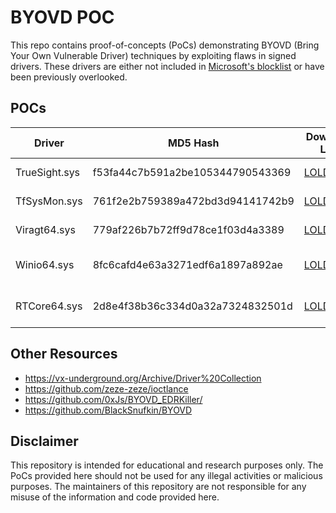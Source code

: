 # BYOVD POC

This repo contains proof-of-concepts (PoCs) demonstrating BYOVD (Bring Your Own Vulnerable Driver) techniques by exploiting flaws in signed drivers. These drivers are either not included in [Microsoft's blocklist](https://learn.microsoft.com/en-us/windows/security/application-security/application-control/app-control-for-business/design/microsoft-recommended-driver-block-rules#vulnerable-driver-blocklist-xml) or have been previously overlooked.

## POCs

| Driver | MD5 Hash | Download Link | Type | HVCI Blocked | VirusTotal | POC | 
| ------------- | ------ | ------ | ------ | ------ | ------ | ------ |
| TrueSight.sys | f53fa44c7b591a2be105344790543369 | [LOLDrivers](https://www.loldrivers.io/drivers/e0e93453-1007-4799-ad02-9b461b7e0398/) | EDR Killer | No | [Result](https://www.virustotal.com/gui/file/bfc2ef3b404294fe2fa05a8b71c7f786b58519175b7202a69fe30f45e607ff1c) | [POC](./poc/edr-killer/truesight/) | 
| TfSysMon.sys | 761f2e2b759389a472bd3d94141742b9 | [LOLDrivers](https://www.loldrivers.io/drivers/bd9f084e-b235-4978-bf2a-5f1dc02937df/) | EDR Killer | Yes | [Result](https://www.virustotal.com/gui/file/1c1a4ca2cbac9fe5954763a20aeb82da9b10d028824f42fff071503dcbe15856) | [POC](./poc/edr-killer/tfsysmon/) |
| Viragt64.sys | 779af226b7b72ff9d78ce1f03d4a3389 | [LOLDrivers](https://www.loldrivers.io/drivers/7edb5602-239f-460a-89d6-363ff1059765/) | EDR Killer | No | [Result](https://www.virustotal.com/gui/file/18deed37f60b6aa8634dda2565a0485452487d7bce88afb49301a7352db4e506) | [POC](./poc/edr-killer/viragt64/) |
| Winio64.sys | 8fc6cafd4e63a3271edf6a1897a892ae | [LOLDrivers](https://www.loldrivers.io/drivers/1ff757df-9a40-4f78-a28a-64830440abf7/) | EDR Callback Patch | No | [Result](https://www.virustotal.com/gui/file/15fb486b6b8c2a2f1b067f48fba10c2f164638fe5e6cee618fb84463578ecac9) | [POC](./poc/edr-callbacks/winio64/) |
| RTCore64.sys | 2d8e4f38b36c334d0a32a7324832501d | [LOLDrivers](https://www.loldrivers.io/drivers/e32bc3da-4db1-4858-a62c-6fbe4db6afbd/) | EDR Callback Patch | Not Sure | [Result](https://www.virustotal.com/gui/file/01aa278b07b58dc46c84bd0b1b5c8e9ee4e62ea0bf7a695862444af32e87f1fd) | [POC](./poc/edr-callbacks/rtcore64/)

## Other Resources

- https://vx-underground.org/Archive/Driver%20Collection
- https://github.com/zeze-zeze/ioctlance
- https://github.com/0xJs/BYOVD_EDRKiller/
- https://github.com/BlackSnufkin/BYOVD

## Disclaimer

This repository is intended for educational and research purposes only. The PoCs provided here should not be used for any illegal activities or malicious purposes. The maintainers of this repository are not responsible for any misuse of the information and code provided here.
